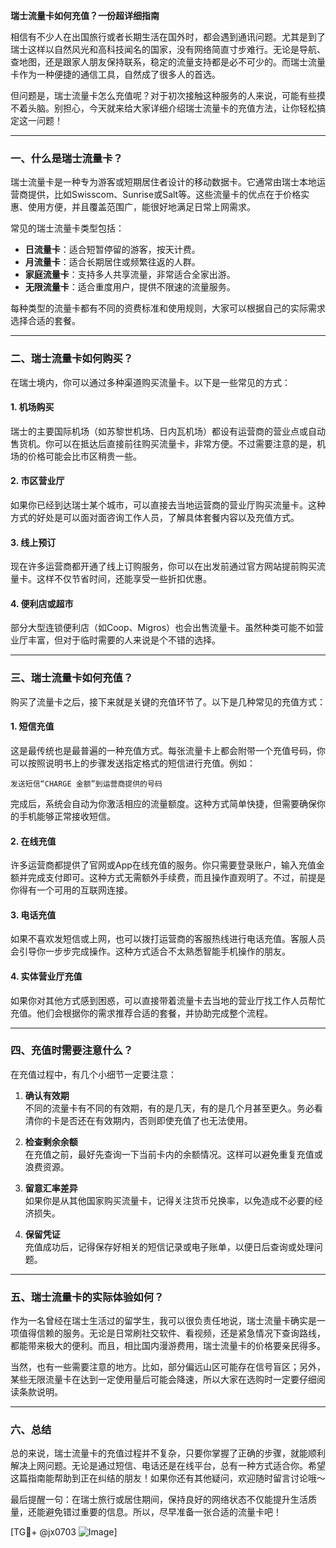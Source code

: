 **瑞士流量卡如何充值？一份超详细指南**

相信有不少人在出国旅行或者长期生活在国外时，都会遇到通讯问题。尤其是到了瑞士这样以自然风光和高科技闻名的国家，没有网络简直寸步难行。无论是导航、查地图，还是跟家人朋友保持联系，稳定的流量支持都是必不可少的。而瑞士流量卡作为一种便捷的通信工具，自然成了很多人的首选。

但问题是，瑞士流量卡怎么充值呢？对于初次接触这种服务的人来说，可能有些摸不着头脑。别担心，今天就来给大家详细介绍瑞士流量卡的充值方法，让你轻松搞定这一问题！

---

### **一、什么是瑞士流量卡？**

瑞士流量卡是一种专为游客或短期居住者设计的移动数据卡。它通常由瑞士本地运营商提供，比如Swisscom、Sunrise或Salt等。这些流量卡的优点在于价格实惠、使用方便，并且覆盖范围广，能很好地满足日常上网需求。

常见的瑞士流量卡类型包括：

- **日流量卡**：适合短暂停留的游客，按天计费。
- **月流量卡**：适合长期居住或频繁往返的人群。
- **家庭流量卡**：支持多人共享流量，非常适合全家出游。
- **无限流量卡**：适合重度用户，提供不限速的流量服务。

每种类型的流量卡都有不同的资费标准和使用规则，大家可以根据自己的实际需求选择合适的套餐。

---

### **二、瑞士流量卡如何购买？**

在瑞士境内，你可以通过多种渠道购买流量卡。以下是一些常见的方式：

#### 1. **机场购买**
瑞士的主要国际机场（如苏黎世机场、日内瓦机场）都设有运营商的营业点或自动售货机。你可以在抵达后直接前往购买流量卡，非常方便。不过需要注意的是，机场的价格可能会比市区稍贵一些。

#### 2. **市区营业厅**
如果你已经到达瑞士某个城市，可以直接去当地运营商的营业厅购买流量卡。这种方式的好处是可以面对面咨询工作人员，了解具体套餐内容以及充值方式。

#### 3. **线上预订**
现在许多运营商都开通了线上订购服务，你可以在出发前通过官方网站提前购买流量卡。这样不仅节省时间，还能享受一些折扣优惠。

#### 4. **便利店或超市**
部分大型连锁便利店（如Coop、Migros）也会出售流量卡。虽然种类可能不如营业厅丰富，但对于临时需要的人来说是个不错的选择。

---

### **三、瑞士流量卡如何充值？**

购买了流量卡之后，接下来就是关键的充值环节了。以下是几种常见的充值方式：

#### 1. **短信充值**
这是最传统也是最普遍的一种充值方式。每张流量卡上都会附带一个充值号码，你可以按照说明书上的步骤发送指定格式的短信进行充值。例如：
```
发送短信“CHARGE 金额”到运营商提供的号码
```
完成后，系统会自动为你激活相应的流量额度。这种方式简单快捷，但需要确保你的手机能够正常接收短信。

#### 2. **在线充值**
许多运营商都提供了官网或App在线充值的服务。你只需要登录账户，输入充值金额并完成支付即可。这种方式无需额外手续费，而且操作直观明了。不过，前提是你得有一个可用的互联网连接。

#### 3. **电话充值**
如果不喜欢发短信或上网，也可以拨打运营商的客服热线进行电话充值。客服人员会引导你一步步完成操作。这种方式适合不太熟悉智能手机操作的朋友。

#### 4. **实体营业厅充值**
如果你对其他方式感到困惑，可以直接带着流量卡去当地的营业厅找工作人员帮忙充值。他们会根据你的需求推荐合适的套餐，并协助完成整个流程。

---

### **四、充值时需要注意什么？**

在充值过程中，有几个小细节一定要注意：

1. **确认有效期**  
   不同的流量卡有不同的有效期，有的是几天，有的是几个月甚至更久。务必看清你的卡是否还在有效期内，否则即使充值了也无法使用。

2. **检查剩余余额**  
   在充值之前，最好先查询一下当前卡内的余额情况。这样可以避免重复充值或浪费资源。

3. **留意汇率差异**  
   如果你是从其他国家购买流量卡，记得关注货币兑换率，以免造成不必要的经济损失。

4. **保留凭证**  
   充值成功后，记得保存好相关的短信记录或电子账单，以便日后查询或处理问题。

---

### **五、瑞士流量卡的实际体验如何？**

作为一名曾经在瑞士生活过的留学生，我可以很负责任地说，瑞士流量卡确实是一项值得信赖的服务。无论是日常刷社交软件、看视频，还是紧急情况下查询路线，都能带来极大的便利。而且，相比国内漫游费用，瑞士流量卡的价格要亲民得多。

当然，也有一些需要注意的地方。比如，部分偏远山区可能存在信号盲区；另外，某些无限流量卡在达到一定使用量后可能会降速，所以大家在选购时一定要仔细阅读条款说明。

---

### **六、总结**

总的来说，瑞士流量卡的充值过程并不复杂，只要你掌握了正确的步骤，就能顺利解决上网问题。无论是通过短信、电话还是在线平台，总有一种方式适合你。希望这篇指南能帮助到正在纠结的朋友！如果你还有其他疑问，欢迎随时留言讨论哦～

最后提醒一句：在瑞士旅行或居住期间，保持良好的网络状态不仅能提升生活质量，还能避免错过重要的信息。所以，尽早准备一张合适的流量卡吧！

[TG💪+ @jx0703 ![Image](https://github.com/user-attachments/assets/dbca1d08-cadb-493c-b0ec-ad6f7a83f270)]